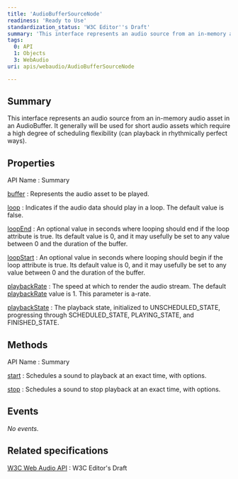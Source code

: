 ```yaml
---
title: 'AudioBufferSourceNode'
readiness: 'Ready to Use'
standardization_status: 'W3C Editor''s Draft'
summary: 'This interface represents an audio source from an in-memory audio asset in an AudioBuffer. It generally will be used for short audio assets which require a high degree of scheduling flexibility (can playback in rhythmically perfect ways).'
tags:
  0: API
  1: Objects
  3: WebAudio
uri: apis/webaudio/AudioBufferSourceNode

---
```

## Summary

This interface represents an audio source from an in-memory audio asset in an AudioBuffer. It generally will be used for short audio assets which require a high degree of scheduling flexibility (can playback in rhythmically perfect ways).

## Properties

API Name
:   Summary

[buffer](/apis/webaudio/AudioBufferSourceNode/buffer)
:   Represents the audio asset to be played.

[loop](/apis/webaudio/AudioBufferSourceNode/loop)
:   Indicates if the audio data should play in a loop. The default value is false.

[loopEnd](/apis/webaudio/AudioBufferSourceNode/loopEnd)
:   An optional value in seconds where looping should end if the loop attribute is true. Its default value is 0, and it may usefully be set to any value between 0 and the duration of the buffer.

[loopStart](/apis/webaudio/AudioBufferSourceNode/loopStart)
:   An optional value in seconds where looping should begin if the loop attribute is true. Its default value is 0, and it may usefully be set to any value between 0 and the duration of the buffer.

[playbackRate](/apis/webaudio/AudioBufferSourceNode/playbackRate)
:   The speed at which to render the audio stream. The default [playbackRate](/apis/webaudio/AudioBufferSourceNode/playbackRate) value is 1. This parameter is a-rate.

[playbackState](/apis/webaudio/AudioBufferSourceNode/playbackState)
:   The playback state, initialized to UNSCHEDULED\_STATE, progressing through SCHEDULED\_STATE, PLAYING\_STATE, and FINISHED\_STATE.

## Methods

API Name
:   Summary

[start](/apis/webaudio/AudioBufferSourceNode/start)
:   Schedules a sound to playback at an exact time, with options.

[stop](/apis/webaudio/AudioBufferSourceNode/stop)
:   Schedules a sound to stop playback at an exact time, with options.

## Events

*No events.*

## Related specifications

[W3C Web Audio API](https://dvcs.w3.org/hg/audio/raw-file/tip/webaudio/specification.html)
:   W3C Editor's Draft

